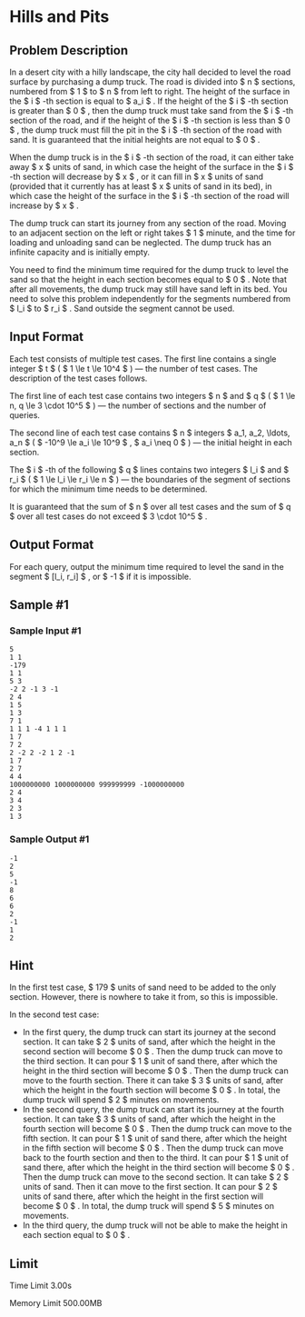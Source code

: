 # Hills and Pits

## Problem Description

In a desert city with a hilly landscape, the city hall decided to level the road surface by purchasing a dump truck. The road is divided into $ n $ sections, numbered from $ 1 $ to $ n $ from left to right. The height of the surface in the $ i $ -th section is equal to $ a_i $ . If the height of the $ i $ -th section is greater than $ 0 $ , then the dump truck must take sand from the $ i $ -th section of the road, and if the height of the $ i $ -th section is less than $ 0 $ , the dump truck must fill the pit in the $ i $ -th section of the road with sand. It is guaranteed that the initial heights are not equal to $ 0 $ .

When the dump truck is in the $ i $ -th section of the road, it can either take away $ x $ units of sand, in which case the height of the surface in the $ i $ -th section will decrease by $ x $ , or it can fill in $ x $ units of sand (provided that it currently has at least $ x $ units of sand in its bed), in which case the height of the surface in the $ i $ -th section of the road will increase by $ x $ .

The dump truck can start its journey from any section of the road. Moving to an adjacent section on the left or right takes $ 1 $ minute, and the time for loading and unloading sand can be neglected. The dump truck has an infinite capacity and is initially empty.

You need to find the minimum time required for the dump truck to level the sand so that the height in each section becomes equal to $ 0 $ . Note that after all movements, the dump truck may still have sand left in its bed. You need to solve this problem independently for the segments numbered from $ l_i $ to $ r_i $ . Sand outside the segment cannot be used.

## Input Format

Each test consists of multiple test cases. The first line contains a single integer $ t $ ( $ 1 \le t \le 10^4 $ ) — the number of test cases. The description of the test cases follows.

The first line of each test case contains two integers $ n $ and $ q $ ( $ 1 \le n, q \le 3 \cdot 10^5 $ ) — the number of sections and the number of queries.

The second line of each test case contains $ n $ integers $ a_1, a_2, \ldots, a_n $ ( $ -10^9 \le a_i \le 10^9 $ , $ a_i \neq 0 $ ) — the initial height in each section.

The $ i $ -th of the following $ q $ lines contains two integers $ l_i $ and $ r_i $ ( $ 1 \le l_i \le r_i \le n $ ) — the boundaries of the segment of sections for which the minimum time needs to be determined.

It is guaranteed that the sum of $ n $ over all test cases and the sum of $ q $ over all test cases do not exceed $ 3 \cdot 10^5 $ .

## Output Format

For each query, output the minimum time required to level the sand in the segment $ [l_i, r_i] $ , or $ -1 $ if it is impossible.

## Sample #1

### Sample Input #1

```
5
1 1
-179
1 1
5 3
-2 2 -1 3 -1
2 4
1 5
1 3
7 1
1 1 1 -4 1 1 1
1 7
7 2
2 -2 2 -2 1 2 -1
1 7
2 7
4 4
1000000000 1000000000 999999999 -1000000000
2 4
3 4
2 3
1 3
```

### Sample Output #1

```
-1
2
5
-1
8
6
6
2
-1
1
2
```

## Hint

In the first test case, $ 179 $ units of sand need to be added to the only section. However, there is nowhere to take it from, so this is impossible.

In the second test case:

- In the first query, the dump truck can start its journey at the second section. It can take $ 2 $ units of sand, after which the height in the second section will become $ 0 $ . Then the dump truck can move to the third section. It can pour $ 1 $ unit of sand there, after which the height in the third section will become $ 0 $ . Then the dump truck can move to the fourth section. There it can take $ 3 $ units of sand, after which the height in the fourth section will become $ 0 $ . In total, the dump truck will spend $ 2 $ minutes on movements.
- In the second query, the dump truck can start its journey at the fourth section. It can take $ 3 $ units of sand, after which the height in the fourth section will become $ 0 $ . Then the dump truck can move to the fifth section. It can pour $ 1 $ unit of sand there, after which the height in the fifth section will become $ 0 $ . Then the dump truck can move back to the fourth section and then to the third. It can pour $ 1 $ unit of sand there, after which the height in the third section will become $ 0 $ . Then the dump truck can move to the second section. It can take $ 2 $ units of sand. Then it can move to the first section. It can pour $ 2 $ units of sand there, after which the height in the first section will become $ 0 $ . In total, the dump truck will spend $ 5 $ minutes on movements.
- In the third query, the dump truck will not be able to make the height in each section equal to $ 0 $ .

## Limit



Time Limit
3.00s

Memory Limit
500.00MB